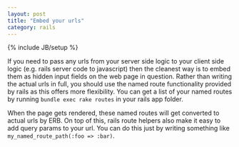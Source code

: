 ```yaml
---
layout: post
title: "Embed your urls"
category: rails
---
```

{% include JB/setup %}

If you need to pass any urls from your server side logic to your client side logic (e.g. rails server code to javascript) then the cleanest way is to embed them as hidden input fields on the web page in question. Rather than writing the actual urls in full, you should use the named route functionality provided by rails as this offers more flexibility. You can get a list of your named routes by running `bundle exec rake routes` in your rails app folder.

When the page gets rendered, these named routes will get converted to actual urls by ERB. On top of this, rails route helpers also make it easy to add query params to your url. You can do this just by writing something like `my_named_route_path(:foo => :bar)`.
